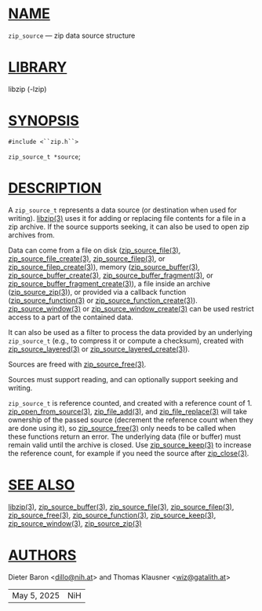 # [NAME](#NAME)

`zip_source` — zip data source structure

# [LIBRARY](#LIBRARY)

libzip (-lzip)

# [SYNOPSIS](#SYNOPSIS)

`#include <``zip.h``>`

`zip_source_t *source`;

# [DESCRIPTION](#DESCRIPTION)

A `zip_source_t` represents a data source (or destination when used for
writing). [libzip(3)](libzip.md) uses it for adding or replacing file
contents for a file in a zip archive. If the source supports seeking, it
can also be used to open zip archives from.

Data can come from a file on disk
([zip_source_file(3)](zip_source_file.md),
[zip_source_file_create(3)](zip_source_file_create.md),
[zip_source_filep(3)](zip_source_filep.md), or
[zip_source_filep_create(3)](zip_source_filep_create.md)), memory
([zip_source_buffer(3)](zip_source_buffer.md),
[zip_source_buffer_create(3)](zip_source_buffer_create.md),
[zip_source_buffer_fragment(3)](zip_source_buffer_fragment.md), or
[zip_source_buffer_fragment_create(3)](zip_source_buffer_fragment_create.md)),
a file inside an archive ([zip_source_zip(3)](zip_source_zip.md)), or
provided via a callback function
([zip_source_function(3)](zip_source_function.md) or
[zip_source_function_create(3)](zip_source_function_create.md)).
[zip_source_window(3)](zip_source_window.md) or
[zip_source_window_create(3)](zip_source_window_create.md) can be used
restrict access to a part of the contained data.

It can also be used as a filter to process the data provided by an
underlying `zip_source_t` (e.g., to compress it or compute a checksum),
created with [zip_source_layered(3)](zip_source_layered.md) or
[zip_source_layered_create(3)](zip_source_layered_create.md)).

Sources are freed with [zip_source_free(3)](zip_source_free.md).

Sources must support reading, and can optionally support seeking and
writing.

`zip_source_t` is reference counted, and created with a reference count
of 1. [zip_open_from_source(3)](zip_open_from_source.md),
[zip_file_add(3)](zip_file_add.md), and
[zip_file_replace(3)](zip_file_replace.md) will take ownership of the
passed source (decrement the reference count when they are done using
it), so [zip_source_free(3)](zip_source_free.md) only needs to be
called when these functions return an error. The underlying data (file
or buffer) must remain valid until the archive is closed. Use
[zip_source_keep(3)](zip_source_keep.md) to increase the reference
count, for example if you need the source after
[zip_close(3)](zip_close.md).

# [SEE ALSO](#SEE_ALSO)

[libzip(3)](libzip.md),
[zip_source_buffer(3)](zip_source_buffer.md),
[zip_source_file(3)](zip_source_file.md),
[zip_source_filep(3)](zip_source_filep.md),
[zip_source_free(3)](zip_source_free.md),
[zip_source_function(3)](zip_source_function.md),
[zip_source_keep(3)](zip_source_keep.md),
[zip_source_window(3)](zip_source_window.md),
[zip_source_zip(3)](zip_source_zip.md)

# [AUTHORS](#AUTHORS)

Dieter Baron \<[dillo@nih.at](mailto:dillo@nih.at)\> and Thomas Klausner
\<[wiz@gatalith.at](mailto:wiz@gatalith.at)\>

|             |     |
|-------------|-----|
| May 5, 2025 | NiH |

